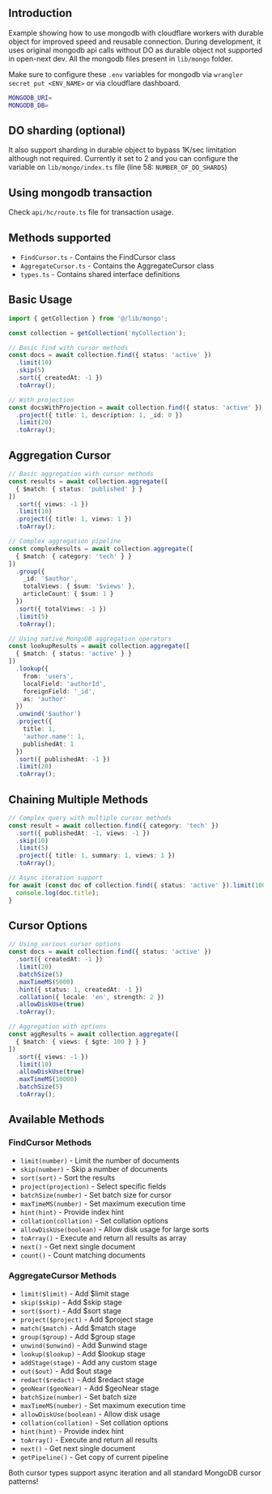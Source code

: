 ## Introduction
Example showing how to use mongodb with cloudflare workers with durable object for improved speed and reusable connection.
During development, it uses original mongodb api calls without DO as durable object not supported in open-next dev.
All the mongodb files present in `lib/mongo` folder.

Make sure to configure these `.env` variables for mongodb via `wrangler secret put <ENV_NAME>` or via cloudflare dashboard.
```bash
MONGODB_URI=
MONGODB_DB=
```

## DO sharding (optional)
It also support sharding in durable object to bypass 1K/sec limitation although not required. Currently it set to 2 and you can configure the variable on `lib/mongo/index.ts` file (line 58: `NUMBER_OF_DO_SHARDS`)


## Using mongodb transaction
Check `api/hc/route.ts` file for transaction usage.

## Methods supported

- `FindCursor.ts` - Contains the FindCursor class
- `AggregateCursor.ts` - Contains the AggregateCursor class  
- `types.ts` - Contains shared interface definitions

## Basic Usage

```typescript
import { getCollection } from '@/lib/mongo';

const collection = getCollection('myCollection');

// Basic find with cursor methods
const docs = await collection.find({ status: 'active' })
  .limit(10)
  .skip(5)
  .sort({ createdAt: -1 })
  .toArray();

// With projection
const docsWithProjection = await collection.find({ status: 'active' })
  .project({ title: 1, description: 1, _id: 0 })
  .limit(20)
  .toArray();
```

## Aggregation Cursor

```typescript
// Basic aggregation with cursor methods
const results = await collection.aggregate([
  { $match: { status: 'published' } }
])
  .sort({ views: -1 })
  .limit(10)
  .project({ title: 1, views: 1 })
  .toArray();

// Complex aggregation pipeline
const complexResults = await collection.aggregate([
  { $match: { category: 'tech' } }
])
  .group({
    _id: '$author',
    totalViews: { $sum: '$views' },
    articleCount: { $sum: 1 }
  })
  .sort({ totalViews: -1 })
  .limit(5)
  .toArray();

// Using native MongoDB aggregation operators
const lookupResults = await collection.aggregate([
  { $match: { status: 'active' } }
])
  .lookup({
    from: 'users',
    localField: 'authorId', 
    foreignField: '_id',
    as: 'author'
  })
  .unwind('$author')
  .project({
    title: 1,
    'author.name': 1,
    publishedAt: 1
  })
  .sort({ publishedAt: -1 })
  .limit(20)
  .toArray();
```

## Chaining Multiple Methods

```typescript
// Complex query with multiple cursor methods
const result = await collection.find({ category: 'tech' })
  .sort({ publishedAt: -1, views: -1 })
  .skip(10)
  .limit(5)
  .project({ title: 1, summary: 1, views: 1 })
  .toArray();

// Async iteration support
for await (const doc of collection.find({ status: 'active' }).limit(100)) {
  console.log(doc.title);
}
```

## Cursor Options

```typescript
// Using various cursor options
const docs = await collection.find({ status: 'active' })
  .sort({ createdAt: -1 })
  .limit(20)
  .batchSize(5)
  .maxTimeMS(5000)
  .hint({ status: 1, createdAt: -1 })
  .collation({ locale: 'en', strength: 2 })
  .allowDiskUse(true)
  .toArray();

// Aggregation with options
const aggResults = await collection.aggregate([
  { $match: { views: { $gte: 100 } } }
])
  .sort({ views: -1 })
  .limit(10)
  .allowDiskUse(true)
  .maxTimeMS(10000)
  .batchSize(5)
  .toArray();
```

## Available Methods

### FindCursor Methods
- `limit(number)` - Limit the number of documents
- `skip(number)` - Skip a number of documents  
- `sort(sort)` - Sort the results
- `project(projection)` - Select specific fields
- `batchSize(number)` - Set batch size for cursor
- `maxTimeMS(number)` - Set maximum execution time
- `hint(hint)` - Provide index hint
- `collation(collation)` - Set collation options
- `allowDiskUse(boolean)` - Allow disk usage for large sorts
- `toArray()` - Execute and return all results as array
- `next()` - Get next single document
- `count()` - Count matching documents

### AggregateCursor Methods
- `limit($limit)` - Add $limit stage
- `skip($skip)` - Add $skip stage  
- `sort($sort)` - Add $sort stage
- `project($project)` - Add $project stage
- `match($match)` - Add $match stage
- `group($group)` - Add $group stage
- `unwind($unwind)` - Add $unwind stage
- `lookup($lookup)` - Add $lookup stage
- `addStage(stage)` - Add any custom stage
- `out($out)` - Add $out stage
- `redact($redact)` - Add $redact stage
- `geoNear($geoNear)` - Add $geoNear stage
- `batchSize(number)` - Set batch size
- `maxTimeMS(number)` - Set maximum execution time
- `allowDiskUse(boolean)` - Allow disk usage
- `collation(collation)` - Set collation options
- `hint(hint)` - Provide index hint
- `toArray()` - Execute and return all results
- `next()` - Get next single document
- `getPipeline()` - Get copy of current pipeline

Both cursor types support async iteration and all standard MongoDB cursor patterns!